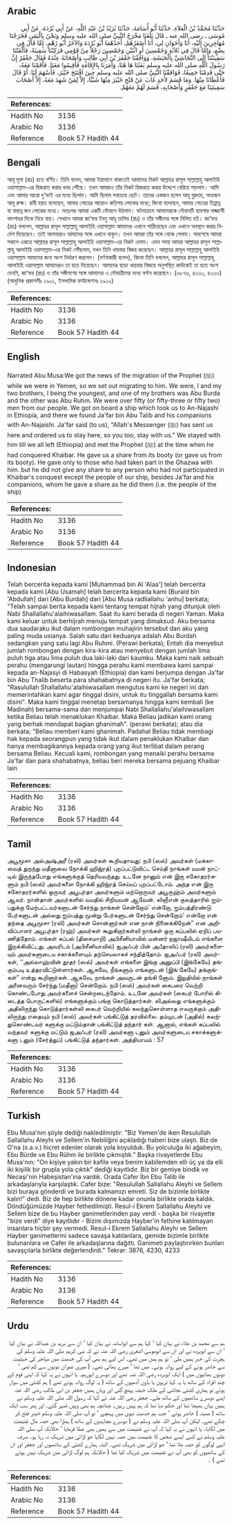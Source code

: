 ## Arabic


<div dir="rtl" lang="ar" style={{fontSize:'larger',backgroundColor:'#f8f9fa',padding:20}}>
حَدَّثَنَا مُحَمَّدُ بْنُ الْعَلاَءِ، حَدَّثَنَا أَبُو أُسَامَةَ، حَدَّثَنَا بُرَيْدُ بْنُ عَبْدِ اللَّهِ، عَنْ أَبِي بُرْدَةَ، عَنْ أَبِي مُوسَى ـ رضى الله عنه ـ قَالَ بَلَغَنَا مَخْرَجُ النَّبِيِّ صلى الله عليه وسلم وَنَحْنُ بِالْيَمَنِ فَخَرَجْنَا مُهَاجِرِينَ إِلَيْهِ، أَنَا وَأَخَوَانِ لِي، أَنَا أَصْغَرُهُمْ، أَحَدُهُمَا أَبُو بُرْدَةَ وَالآخَرُ أَبُو رُهْمٍ، إِمَّا قَالَ فِي بِضْعٍ، وَإِمَّا قَالَ فِي ثَلاَثَةٍ وَخَمْسِينَ أَوِ اثْنَيْنِ وَخَمْسِينَ رَجُلاً مِنْ قَوْمِي فَرَكِبْنَا سَفِينَةً، فَأَلْقَتْنَا سَفِينَتُنَا إِلَى النَّجَاشِيِّ بِالْحَبَشَةِ، وَوَافَقْنَا جَعْفَرَ بْنَ أَبِي طَالِبٍ وَأَصْحَابَهُ عِنْدَهُ فَقَالَ جَعْفَرٌ إِنَّ رَسُولَ اللَّهِ صلى الله عليه وسلم بَعَثَنَا هَا هُنَا، وَأَمَرَنَا بِالإِقَامَةِ فَأَقِيمُوا مَعَنَا‏.‏ فَأَقَمْنَا مَعَهُ، حَتَّى قَدِمْنَا جَمِيعًا، فَوَافَقْنَا النَّبِيَّ صلى الله عليه وسلم حِينَ افْتَتَحَ خَيْبَرَ، فَأَسْهَمَ لَنَا‏.‏ أَوْ قَالَ فَأَعْطَانَا مِنْهَا‏.‏ وَمَا قَسَمَ لأَحَدٍ غَابَ عَنْ فَتْحِ خَيْبَرَ مِنْهَا شَيْئًا، إِلاَّ لِمَنْ شَهِدَ مَعَهُ، إِلاَّ أَصْحَابَ سَفِينَتِنَا مَعَ جَعْفَرٍ وَأَصْحَابِهِ، قَسَمَ لَهُمْ مَعَهُمْ‏.‏
</div>
<div style={{backgroundColor:'#f8f9fa',padding:20, marginBottom: 10}}><table> <thead> <tr> <th>References:</th> <th></th> </tr> </thead> <tbody><tr><td>Hadith No</td><td>3136</td></tr><tr><td>Arabic No</td><td>3136</td></tr><tr><td>Reference</td><td>Book 57 Hadith 44</td></tr></tbody></table></div>

## Bengali


<div dir="ltr" lang="bn" style={{fontSize:'larger',backgroundColor:'#f8f9fa',padding:20}}>
আবূ মূসা (রাঃ) হতে বর্ণিত। তিনি বলেন, আমরা ইয়ামানে থাকতেই আমাদের নিকট আল্লাহর রাসূল সাল্লাল্লাহু আলাইহি ওয়াসাল্লাম-এর হিজরাত করার খবর পৌঁছে। তখন আমরাও তাঁর নিকট হিজরাত করার উদ্দেশে বেরিয়ে পড়লাম। আমি এবং আমার আরো দু’ভাই এর মধ্যে ছিলাম। আমি ছিলাম সবচেয়ে ছোট। তাদের একজন হলেন আবূ বুরদাহ, অন্যজন আবূ রুহ্ম। রাবী হয়ত বলেছেন, আমার গোত্রের আরোও কতিপয় লোকের মধ্যে; কিংবা বলেছেন, আমার গোত্রের তিপ্পান্ন বা বায়ান্ন জন লোকের মধ্যে। অতঃপর আমরা একটি নৌযানে উঠলাম। ঘটনাক্রমে আমাদেরকে নৌযানটি হাবশার নাজ্জাশী বাদশাহর দিকে নিয়ে যায়। সেখানে আমরা জা‘ফর ইবনু আবূ তালিব (রাঃ) ও তাঁর সঙ্গীদের সঙ্গে মিলিত হই। জা‘ফর (রাঃ) বললেন, আল্লাহর রাসূল সাল্লাল্লাহু আলাইহি ওয়াসাল্লাম আমাদের এখানে পাঠিয়েছেন এবং এখানে অবস্থান করার নির্দেশ দিয়েছেন। তাই আপনারাও আমাদের সঙ্গে এখানে থাকুন। তখন আমরা তাঁর সঙ্গে থেকে গেলাম। অবশেষে আমরা সকলে একত্রে আল্লাহর রাসূল সাল্লাল্লাহু আলাইহি ওয়াসাল্লাম-এর নিকট এলাম। এমন সময় আমরা আল্লাহর রাসূল সাল্লাল্লাহু আলাইহি ওয়াসাল্লাম-এর নিকট পৌঁছলাম, যখন তিনি খায়বার বিজয় করেছেন। আল্লাহর রাসূল সাল্লাল্লাহু আলাইহি ওয়াসাল্লাম আমাদের জন্য অংশ নির্ধারণ করলেন। (বর্ণণাকারী বলেন), কিংবা তিনি বললেন, আল্লাহর রাসূল সাল্লাল্লাহু আলাইহি ওয়াসাল্লাম আমাদেরও তা হতে দিয়েছেন। আমাদের ছাড়া খায়বার বিজয়ে অনুপস্থিত কাউকেই তা হতে অংশ দেননি, জা‘ফর (রাঃ) ও তাঁর সঙ্গীগণের সঙ্গে আমাদের এ নৌযাত্রীদের মধ্যে বণ্টন করেছেন। (৩৮৭৬, ৪২৩০, ৪২৩৩) (আধুনিক প্রকাশনীঃ ২৯০১, ইসলামিক ফাউন্ডেশনঃ ২৯১২)
</div>
<div style={{backgroundColor:'#f8f9fa',padding:20, marginBottom: 10}}><table> <thead> <tr> <th>References:</th> <th></th> </tr> </thead> <tbody><tr><td>Hadith No</td><td>3136</td></tr><tr><td>Arabic No</td><td>3136</td></tr><tr><td>Reference</td><td>Book 57 Hadith 44</td></tr></tbody></table></div>

## English


<div dir="ltr" lang="en" style={{fontSize:'larger',backgroundColor:'#f8f9fa',padding:20}}>
Narrated Abu Musa:We got the news of the migration of the Prophet (ﷺ) while we were in Yemen, so we set out migrating to him. We were, I and my two brothers, I being the youngest, and one of my brothers was Abu Burda and the other was Abu Ruhm. We were over fifty (or fifty-three or fifty two) men from our people. We got on board a ship which took us to An-Najashi in Ethiopia, and there we found Ja'far bin Abu Talib and his companions with An-Najaishi. Ja'far said (to us), "Allah's Messenger (ﷺ) has sent us here and ordered us to stay here, so you too, stay with us." We stayed with him till we all left (Ethiopia) and met the Prophet (ﷺ) at the time when he had conquered Khaibar. He gave us a share from its booty (or gave us from its booty). He gave only to those who had taken part in the Ghazwa with him. but he did not give any share to any person who had not participated in Khaibar's conquest except the people of our ship, besides Ja'far and his companions, whom he gave a share as he did them (i.e. the people of the ship)
</div>
<div style={{backgroundColor:'#f8f9fa',padding:20, marginBottom: 10}}><table> <thead> <tr> <th>References:</th> <th></th> </tr> </thead> <tbody><tr><td>Hadith No</td><td>3136</td></tr><tr><td>Arabic No</td><td>3136</td></tr><tr><td>Reference</td><td>Book 57 Hadith 44</td></tr></tbody></table></div>

## Indonesian


<div dir="ltr" lang="id" style={{fontSize:'larger',backgroundColor:'#f8f9fa',padding:20}}>
Telah bercerita kepada kami [Muhammad bin Al 'Alaa'] telah bercerita kepada kami [Abu Usamah] telah bercerita kepada kami [Buraid bin 'Abdullah] dari [Abu Burdah] dari [Abu Musa radliallahu 'anhu] berkata; "Telah sampai berita kepada kami tentang tempat hijrah yang ditunjuk oleh Nabi Shallallahu'alaihiwasallam. Saat itu kami berada di negeri Yaman. Maka kami keluar untuk berhijrah menuju tempat yang dimaksud. Aku bersama dua saudaraku ikut dalam rombongan muhajirin tersebut dan aku yang paling muda usianya. Salah satu dari keduanya adalah Abu Burdah sedangkan yang satu lagi Abu Ruhmi. (Perawi berkata); Entah dia menyebut jumlah rombongan dengan kira-kira atau menyebut dengan jumlah lima puluh tiga atau lima puluh dua laki-laki dari kaumku. Maka kami naik sebuah perahu (mengarungi lautan) hingga perahu kami membawa kami sampai kepada an-Najasyi di Habasyah (Ethiopia) dan kami berjumpa dengan Ja'far bin Abu Thalib beserta para shahabatnya di negeri itu. Ja'far berkata; "Rasulullah Shallallahu'alaihiwasallam mengutus kami ke negeri ini dan memerintahkan kami agar tinggal disini, untuk itu tinggallah bersama kami disini". Maka kami tinggal menetap bersamanya hingga kami kembali (ke Madinah) bersama-sama dan menjumpai Nabi Shallallahu'alaihiwasallam ketika Beliau telah menaklukan Khaibar. Maka Beliau jadikan kami orang yang berhak mendapat bagian ghanimah". (perawi berkata); atau dia berkata; "Beliau memberi kami ghanimah. Padahal Beliau tidak membagi hak kepada seorangpun yang tidak ikut dalam penaklukan Khaibar dan hanya membagikannya kepada orang yang ikut terlibat dalam perang bersama Beliau. Kecuali kami, rombongan yang menaiki perahu bersama Ja'far dan para shahabatnya, beliau beri mereka bersama pejuang Khaibar lain
</div>
<div style={{backgroundColor:'#f8f9fa',padding:20, marginBottom: 10}}><table> <thead> <tr> <th>References:</th> <th></th> </tr> </thead> <tbody><tr><td>Hadith No</td><td>3136</td></tr><tr><td>Arabic No</td><td>3136</td></tr><tr><td>Reference</td><td>Book 57 Hadith 44</td></tr></tbody></table></div>

## Tamil


<div dir="ltr" lang="ta" style={{fontSize:'larger',backgroundColor:'#f8f9fa',padding:20}}>
அபூமூசா அல்அஷ்அரீ (ரலி) அவர்கள் கூறியதாவது: நபி (ஸல்) அவர்கள் (மக்காவைத் துறந்து மதீனாவை நோக்கி ஹிஜ்ரத்) புறப்பட்டுவிட்ட செய்தி நாங்கள் யமன் நாட்டில் இருந்தபோது எங்களுக்குத் தெரியவந்தது. உடனே நானும் என் இரு சகோதரர்களும் நபி (ஸல்) அவர்களை நோக்கி ஹிஜ்ரத் செய்யப் புறப்பட்டோம். அந்த என் இரு சகோதரர்களில் ஒருவர் அபூபுர்தா அவர்களும் மற்றொருவர் அபூருஹ்ம் அவர்களும் ஆவர். நான்தான் அவர்களில் வயதில் சிறியவன் ஆவேன். லிஞீஎன் குலத்தாரில் ஐம்பதுக்கு மேற்பட்டவர்களுடன் சேர்ந்து நாங்கள் சென்றோம்’ என்றோ, ஐம்பத்திரண்டு பேர்களுடன் அல்லது ஐம்பத்து மூன்று பேர்களுடன் சேர்ந்து சென்றோம்’ என்றோ என் தந்தை அபூமூசா (ரலி) அவர்கள் சொன்னார்கள் என நான் நினைக்கிறேன்” என அறிவிப்பாளர் அபூபுர்தா (ரஹ்) அவர்கள் கூறுகிறார்கள்லி நாங்கள் ஒரு கப்பலில் ஏறிப் பயணித்தோம். எங்கள் கப்பல் (திசைமாறி) அபிசீனியாவில் மன்னர் நஜாஷீயிடம் எங்களை இறக்கிவிட்டது. அவரிடம் (அபிசீனியாவில்) ஜஅஃபர் பின் அபீதாலிப் (ரலி) அவர்களையும் அவர்களுடைய சகாக்களையும் தற்செயலாகச் சந்தித்தோம். ஜஅஃபர் (ரலி) அவர்கள், ‘‘அல்லாஹ்வின் தூதர் (ஸல்) அவர்கள் எங்களை இங்கு அனுப்பி (இங்கேயே) தங்கும்படி உத்தரவிட்டுள்ளார்கள். ஆகவே, நீங்களும் எங்களுடன் (இங் கேயே) தங்குங்கள்” என்று கூறினார்கள். ஆகவே, நாங்கள் அவருடன் தங்கி னோம். இறுதியில் நாங்கள் அனைவரும் சேர்ந்து (மதீனா) சென்றோம். நபி (ஸல்) அவர்கள் கைபரை வெற்றி கொண்டபோது அவர்களைச் சென்றடைந்தோம். உடனே அவர்கள் (கைபர் போரில் கிடைத்த பொருட்களில்) எங்களுக்கும் பங்கு கொடுத்தார்கள். லிஅல்லது எங்களுக்கும் அதிலிருந்து கொடுத்தார்கள்லி கைபர் வெற்றியில் கலந்துகொள்ளாத எவருக்கும் அதிலிருந்து எதையும் நபி (ஸல்) அவர்கள் பங்கிட்டுத் தரவில்லை. தம்முடன் (அதில்) கலந்துகொண்டவர் களுக்கு மட்டும்தான் பங்கிட்டுத் தந்தார் கள். ஆனால், எங்கள் கப்பலில் வந்தவர் களுக்கு மட்டும் ஜஅஃபர் (ரலி) அவர்களு டனும் அவர்களுடைய சகாக்களுக்களு டனும் (சேர்த்துப்) பங்கிட்டுத் தந்தார்கள். அத்தியாயம் : 57
</div>
<div style={{backgroundColor:'#f8f9fa',padding:20, marginBottom: 10}}><table> <thead> <tr> <th>References:</th> <th></th> </tr> </thead> <tbody><tr><td>Hadith No</td><td>3136</td></tr><tr><td>Arabic No</td><td>3136</td></tr><tr><td>Reference</td><td>Book 57 Hadith 44</td></tr></tbody></table></div>

## Turkish


<div dir="ltr" lang="tr" style={{fontSize:'larger',backgroundColor:'#f8f9fa',padding:20}}>
Ebu Musa'nın şöyle dediği nakledilmiştir: "Biz Yemen'de iken Resulullah Sallallahu Aleyhi ve Sellem'in Nebiliğini açıkladığı haberi bize ulaştı. Biz de O'na (s.a.v.) hicret edenler olarak yola koyulduk. Bu yolculuğa iki ağabeyim, Ebu Bürde ve Ebu Rühm ile birlikte çıkmıştık." Başka rivayetlerde Ebu Musa'nın: "On kişiye yakın bir kafile veya benim kabilemden elli üç ya da elli iki kişilik bir grupla yola çıktık" dediği kayıtlıdır. Biz bir gemiye bindik ve Necaşi'nin Habeşistan'ına vardık. Orada Cafer İbn Ebu Talib ile arkadaşlarıyla karşılaştık. Cafer bize: "Resulullah Sallallahu Aleyhi ve Sellem bizi buraya gönderdi ve burada kalmamızı emreti. Siz de bizimle birlikte kalın!" dedi. Biz de hep birlikte dönene kadar onunla birlikte orada kaldık. Döndüğümüzde Hayber fethedilmişti. Resul-i Ekrem Sallallahu Aleyhi ve Sellem bize de bu Hayber ganimetlerinden pay verdi - başka bir rivayette "bize verdi" diye kayıtlıdır - Bizim dışımızda Hayber'in fethine katılmayan insanlara hiçbir şey vermedi. Resul-i Ekrem Sallallahu Aleyhi ve Sellem Hayber ganimetlerini sadece savaşa katılanlara, gemide bizimle birlikte bulunanlara ve Cafer ile arkadaşlarına dağıttı. Ganimeti paylaştırırken bunları savaşçılarla birlikte değerlendirdi." Tekrar: 3876, 4230, 4233
</div>
<div style={{backgroundColor:'#f8f9fa',padding:20, marginBottom: 10}}><table> <thead> <tr> <th>References:</th> <th></th> </tr> </thead> <tbody><tr><td>Hadith No</td><td>3136</td></tr><tr><td>Arabic No</td><td>3136</td></tr><tr><td>Reference</td><td>Book 57 Hadith 44</td></tr></tbody></table></div>

## Urdu


<div dir="rtl" lang="ur" style={{fontSize:'larger',backgroundColor:'#f8f9fa',padding:20}}>
ہم سے محمد بن علاء نے بیان کیا ‘ کہا ہم سے ابواسامہ نے بیان کیا ‘ ان سے برید بن عبداللہ نے بیان کیا ‘ ان سے ابوبردہ نے اور ان سے ابوموسیٰ اشعری رضی اللہ عنہ نے کہ نبی کریم صلی اللہ علیہ وسلم کی ہجرت کی خبر ہمیں ملی ‘ تو ہم یمن میں تھے۔ اس لیے ہم بھی آپ کی خدمت میں مہاجر کی حیثیت سے حاضر ہونے کے لیے روانہ ہوئے۔ میں تھا ‘ میرے بھائی تھے۔ ( میری عمران دونوں سے کم تھی ‘ دونوں بھائیوں میں ) ایک ابوبردہ رضی اللہ عنہ تھے اور دوسرے ابورہم۔ یا انہوں نے یہ کہا کہ اپنی قوم کے چند افراد کے ساتھ یا یہ کہا تریپن یا باون آدمیوں کے ساتھ ( یہ لوگ روانہ ہوئے تھے ) ہم کشتی میں سوار ہوئے تو ہماری کشتی نجاشی کے ملک حبشہ پہنچ گئی اور وہاں ہمیں جعفر بن ابی طالب رضی اللہ عنہ اپنے دوسرے ساتھیوں کے ساتھ ملے۔ جعفر رضی اللہ عنہ نے کہا کہ رسول اللہ صلی اللہ علیہ وسلم نے ہمیں یہاں بھیجا تھا اور حکم دیا تھا کہ ہم یہیں رہیں۔ چنانچہ ہم بھی وہیں ٹھہر گئے۔ اور پھر سب ایک ساتھ ( مدینہ ) حاضر ہوئے ‘ جب ہم خدمت نبوی میں پہنچے ‘ تو آپ صلی اللہ علیہ وسلم خیبر فتح کر چکے تھے۔ لیکن آپ صلی اللہ علیہ وسلم نے ( دوسرے مجاہدوں کے ساتھ ) ہمارا بھی حصہ مال غنیمت میں لگایا۔ یا انہوں نے یہ کہا کہ آپ نے غنیمت میں سے ہمیں بھی عطا فرمایا ‘ حالانکہ آپ صلی اللہ علیہ وسلم نے کسی ایسے شخص کا غنیمت میں حصہ نہیں لگایا جو لڑائی میں شریک نہ رہا ہو۔ صرف انہی لوگوں کو حصہ ملا تھا ‘ جو لڑائی میں شریک تھے۔ البتہ ہمارے کشتی کے ساتھیوں اور جعفر اور ان کے ساتھیوں کو بھی آپ نے غنیمت میں شریک کیا تھا ( حالانکہ ہم لوگ لڑائی میں شریک نہیں ہوئے تھے ) ۔
</div>
<div style={{backgroundColor:'#f8f9fa',padding:20, marginBottom: 10}}><table> <thead> <tr> <th>References:</th> <th></th> </tr> </thead> <tbody><tr><td>Hadith No</td><td>3136</td></tr><tr><td>Arabic No</td><td>3136</td></tr><tr><td>Reference</td><td>Book 57 Hadith 44</td></tr></tbody></table></div>